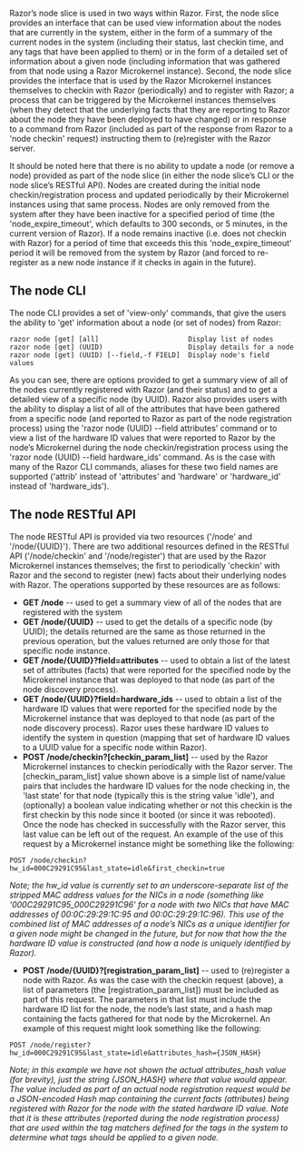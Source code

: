 Razor’s node slice is used in two ways within Razor.  First, the node slice provides an interface that can be used view information about the nodes that are currently in the system, either in the form of a summary of the current nodes in the system (including their status, last checkin time, and any tags that have been applied to them) or in the form of a detailed set of information about a given node (including information that was gathered from that node using a Razor Microkernel instance).  Second, the node slice provides the interface that is used by the Razor Microkernel instances themselves to checkin with Razor (periodically) and to register with Razor; a process that can be triggered by the Microkernel instances themselves (when they detect that the underlying facts that they are reporting to Razor about the node they have been deployed to have changed) or in response to a command from Razor (included as part of the response from Razor to a 'node checkin' request) instructing them to (re)register with the Razor server.

It should be noted here that there is no ability to update a node (or remove a node) provided as part of the node slice (in either the node slice’s CLI or the node slice’s RESTful API).  Nodes are created during the initial node checkin/registration process and updated periodically by their Microkernel instances using that same process.  Nodes are only removed from the system after they have been inactive for a specified period of time (the 'node_expire_timeout', which defaults to 300 seconds, or 5 minutes, in the current version of Razor).  If a node remains inactive (i.e. does not checkin with Razor) for a period of time that exceeds this this 'node_expire_timeout' period it will be removed from the system by Razor (and forced to re-register as a new node instance if it checks in again in the future).

## The node CLI

The node CLI provides a set of 'view-only' commands, that give the users the ability to 'get' information about a node (or set of nodes) from Razor:
```
razor node [get] [all]                      Display list of nodes
razor node [get] (UUID)                     Display details for a node
razor node [get] (UUID) [--field,-f FIELD]  Display node's field values
```
As you can see, there are options provided to get a summary view of all of the nodes currently registered with Razor (and their status) and to get a detailed view of a specific node (by UUID).  Razor also provides users with the ability to display a list of all of the attributes that have been gathered from a specific node (and reported to Razor as part of the node registration process) using the 'razor node (UUID) --field attributes' command or to view a list of the hardware ID values that were reported to Razor by the node’s Microkernel during the node checkin/registration process using the 'razor node (UUID) --field hardware_ids' command.  As is the case with many of the Razor CLI commands, aliases for these two field names are supported ('attrib' instead of 'attributes' and 'hardware' or 'hardware_id' instead of 'hardware_ids').

## The node RESTful API

The node RESTful API is provided via two resources ('/node' and '/node/{UUID}').  There are two additional resources defined in the RESTful API ('/node/checkin' and '/node/register') that are used by the Razor Microkernel instances themselves; the first to periodically 'checkin' with Razor and the second to register (new) facts about their underlying nodes with Razor.  The operations supported by these resources are as follows:

* **GET /node** -- used to get a summary view of all of the nodes that are registered with the system
* **GET /node/{UUID}** -- used to get the details of a specific node (by UUID); the details returned are the same as those returned in the previous operation, but the values returned are only those for that specific node instance.
* **GET /node/{UUID}?field=attributes** -- used to obtain a list of the latest set of attributes (facts) that were reported for the specified node by the Microkernel instance that was deployed to that node (as part of the node discovery process).
* **GET /node/{UUID}?field=hardware_ids** -- used to obtain a list of the hardware ID values that were reported for the specified node by the Microkernel instance that was deployed to that node (as part of the node discovery process).  Razor uses these hardware ID values to identify the system in question (mapping that set of hardware ID values to a UUID value for a specific node within Razor).
* **POST /node/checkin?[checkin_param_list]** -- used by the Razor Microkernel instances to checkin periodically with the Razor server.  The [checkin_param_list] value shown above is a simple list of name/value pairs that includes the hardware ID values for the node checking in, the 'last state' for that node (typically this is the string value 'idle'), and (optionally) a boolean value indicating whether or not this checkin is the first checkin by this node since it booted (or since it was rebooted).  Once the node has checked in successfully with the Razor server, this last value can be left out of the request.  An example of the use of this request by a Microkernel instance might be something like the following:
```
POST /node/checkin?hw_id=000C29291C95&last_state=idle&first_checkin=true
```
*Note; the hw_id value is currently set to an underscore-separate list of the stripped MAC address values for the NICs in a node (something like '000C29291C95_000C29291C96' for a node with two NICs that have MAC addresses of 00:0C:29:29:1C:95 and 00:0C:29:29:1C:96).  This use of the combined list of MAC addresses of a node’s NICs as a unique identifier for a given node might be changed in the future, but for now that how the the hardware ID value is constructed (and how a node is uniquely identified by Razor).*

* **POST /node/{UUID}?[registration_param_list]** -- used to (re)register a node with Razor.  As was the case with the checkin request (above), a list of parameters (the [registration_param_list]) must be included as part of this request.  The parameters in that list must include the hardware ID list for the node, the node’s last state, and a hash map containing the facts gathered for that node by the Microkernel.  An example of this request might look something like the following:
```
POST /node/register?hw_id=000C29291C95&last_state=idle&attributes_hash={JSON_HASH}
```
*Note; in this example we have not shown the actual attributes_hash value (for brevity), just the string {JSON_HASH} where that value would appear.  The value included as part of an actual node registration request would be a JSON-encoded Hash map containing the current facts (attributes) being registered with Razor for the node with the stated hardware ID value.  Note that it is these attributes (reported during the node registration process) that are used within the tag matchers defined for the tags in the system to determine what tags should be applied to a given node.*